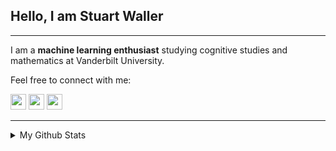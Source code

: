 ## Hello, I am Stuart Waller

---
I am a **machine learning enthusiast** studying cognitive studies and mathematics at Vanderbilt University.

Feel free to connect with me: 
<p><a href="https://www.linkedin.com/in/stuartwaller/"><img src="https://img.shields.io/badge/linkedin-%230077B5.svg?&style=for-the-badge&logo=linkedin&logoColor=white" height=25></a> <a href="https://www.instagram.com/stuart.waller/"><img src="https://img.shields.io/badge/instagram-%23E4405F.svg?&style=for-the-badge&logo=instagram&logoColor=white" height=25></a> <a href="https://medium.com/@stuartjonaswaller"><img src="https://img.shields.io/badge/medium-%2312100E.svg?&style=for-the-badge&logo=medium&logoColor=white" height=25></a></p>

---

<details>
  <summary>My Github Stats</summary>

  <img align="left" alt="Github Stats" src="https://github-readme-stats.codestackr.vercel.app/api?username=stuartwaller&show_icons=true&hide_border=true" />
</details>
